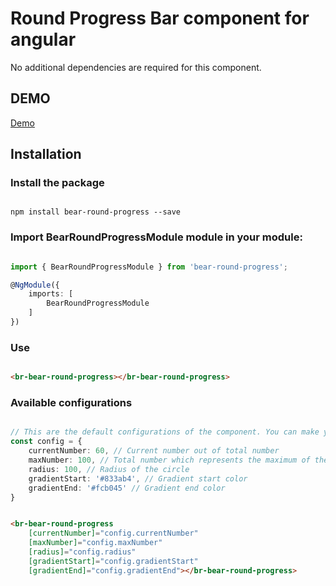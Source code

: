 # Round Progress Bar component for angular

No additional dependencies are required for this component.

## DEMO

[Demo](https://angular-ivy-k83qgg.stackblitz.io)

## Installation

### Install the package

```npm

npm install bear-round-progress --save

```

### Import BearRoundProgressModule module in your module:
```ts

import { BearRoundProgressModule } from 'bear-round-progress';

@NgModule({
	imports: [
		BearRoundProgressModule
	]
})

```

### Use

```html

<br-bear-round-progress></br-bear-round-progress>

```

### Available configurations

```ts

// This are the default configurations of the component. You can make your own config object with following parameters and pass them as input.
const config = {
    currentNumber: 60, // Current number out of total number
    maxNumber: 100, // Total number which represents the maximum of the bar
    radius: 100, // Radius of the circle
    gradientStart: '#833ab4', // Gradient start color
    gradientEnd: '#fcb045' // Gradient end color
}

```

```html

<br-bear-round-progress 
    [currentNumber]="config.currentNumber" 
    [maxNumber]="config.maxNumber" 
    [radius]="config.radius" 
    [gradientStart]="config.gradientStart" 
    [gradientEnd]="config.gradientEnd"></br-bear-round-progress>

```
